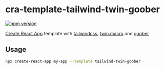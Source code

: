 # cra-template-tailwind-twin-goober

[![npm version](https://img.shields.io/npm/v/cra-template-tailwind-twin-goober.svg?style=flat-square)](https://www.npmjs.com/package/cra-template-tailwind-twin-goober)

[Create React App](https://github.com/facebook/create-react-app) template with [tailwindcss](https://www.npmjs.com/package/tailwindcss), [twin.macro](https://www.npmjs.com/package/twin.macro) and [goober](https://www.npmjs.com/package/goober)

## Usage

```sh
npx create-react-app my-app --template tailwind-twin-goober
```
